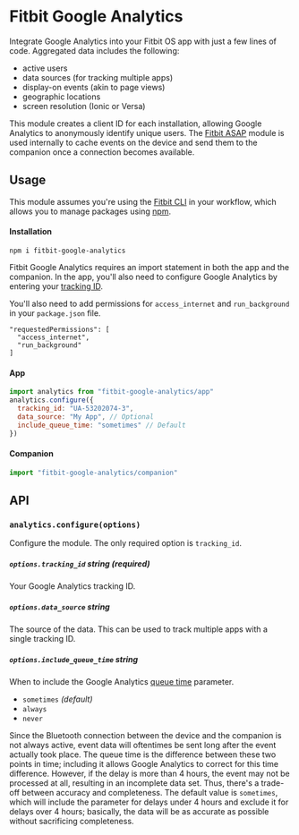 # Fitbit Google Analytics
Integrate Google Analytics into your Fitbit OS app with just a few lines of code. Aggregated data includes the following:
* active users
* data sources (for tracking multiple apps)
* display-on events (akin to page views)
* geographic locations
* screen resolution (Ionic or Versa)

This module creates a client ID for each installation, allowing Google Analytics to anonymously identify unique users. The [Fitbit ASAP](https://github.com/dillpixel/fitbit-asap) module is used internally to cache events on the device and send them to the companion once a connection becomes available.
## Usage
This module assumes you're using the [Fitbit CLI](https://dev.fitbit.com/build/guides/command-line-interface/) in your workflow, which allows you to manage packages using [npm](https://docs.npmjs.com/about-npm/).
#### Installation
```
npm i fitbit-google-analytics
```
Fitbit Google Analytics requires an import statement in both the app and the companion. In the app, you'll also need to configure Google Analytics by entering your [tracking ID](https://support.google.com/analytics/answer/7372977?hl=en).

You'll also need to add permissions for `access_internet` and `run_background` in your `package.json` file.
```
"requestedPermissions": [
  "access_internet",
  "run_background"
]
```
#### App
```javascript
import analytics from "fitbit-google-analytics/app"
analytics.configure({
  tracking_id: "UA-53202074-3",
  data_source: "My App", // Optional
  include_queue_time: "sometimes" // Default
})
```
#### Companion
```javascript
import "fitbit-google-analytics/companion"
```
## API
### `analytics.configure(options)`
Configure the module. The only required option is `tracking_id`.

##### `options.tracking_id` **string** *(required)*
Your Google Analytics tracking ID.
##### `options.data_source` **string**
The source of the data. This can be used to track multiple apps with a single tracking ID.
##### `options.include_queue_time` **string**
When to include the Google Analytics [queue time](https://developers.google.com/analytics/devguides/collection/protocol/v1/parameters#qt) parameter.
* `sometimes` *(default)*
* `always`
* `never`

Since the Bluetooth connection between the device and the companion is not always active, event data will oftentimes be sent long after the event actually took place. The queue time is the difference between these two points in time; including it allows Google Analytics to correct for this time difference. However, if the delay is more than 4 hours, the event may not be processed at all, resulting in an incomplete data set. Thus, there's a trade-off between accuracy and completeness. The default value is `sometimes`, which will include the parameter for delays under 4 hours and exclude it for delays over 4 hours; basically, the data will be as accurate as possible without sacrificing completeness.
